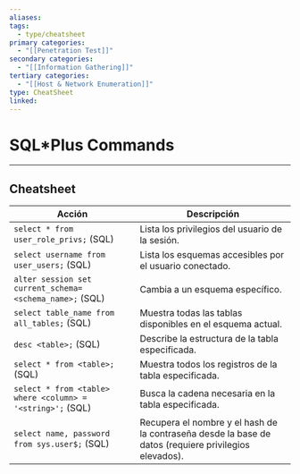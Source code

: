 ```yaml
---
aliases:
tags:
  - type/cheatsheet
primary categories:
  - "[[Penetration Test]]"
secondary categories:
  - "[[Information Gathering]]"
tertiary categories:
  - "[[Host & Network Enumeration]]"
type: CheatSheet
linked:
---
```

# SQL*Plus Commands

***

## Cheatsheet

|**Acción**|**Descripción**|
|---|---|
|`select * from user_role_privs;` (SQL)|Lista los privilegios del usuario de la sesión.|
|`select username from user_users;` (SQL)|Lista los esquemas accesibles por el usuario conectado.|
|`alter session set current_schema=<schema_name>;` (SQL)|Cambia a un esquema específico.|
|`select table_name from all_tables;` (SQL)|Muestra todas las tablas disponibles en el esquema actual.|
|`desc <table>;` (SQL)|Describe la estructura de la tabla especificada.|
|`select * from <table>;` (SQL)|Muestra todos los registros de la tabla especificada.|
|`select * from <table> where <column> = '<string>';` (SQL)|Busca la cadena necesaria en la tabla especificada.|
|`select name, password from sys.user$;` (SQL)|Recupera el nombre y el hash de la contraseña desde la base de datos (requiere privilegios elevados).|